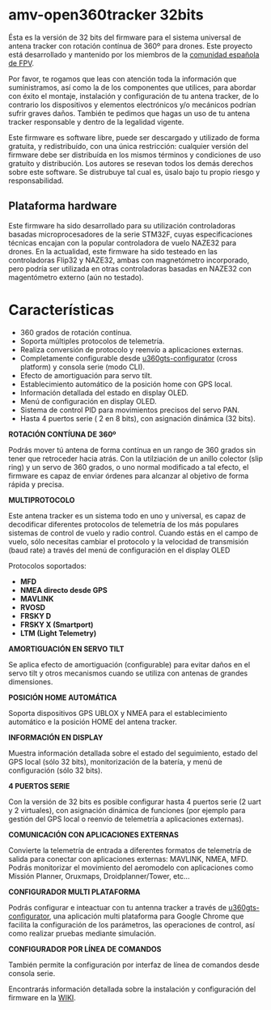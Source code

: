 # amv-open360tracker 32bits 

Ésta es la versión de 32 bits del firmware para el sistema universal de antena tracker con rotación contínua de 360º para drones. Este proyecto está desarrollado y mantenido por los miembros de la [comunidad española de FPV](http://www.aeromodelismovirtual.com/showthread.php?t=34530).

Por favor, te rogamos que leas con atención toda la información que suministramos, así como la de los componentes que utilices, para abordar con éxito el montaje, instalación y configuración de tu antena tracker, de lo contrario los dispositivos y elementos electrónicos y/o mecánicos podrían sufrir graves daños. También te pedimos que hagas un uso de tu antena tracker responsable y dentro de la legalidad vigente.

Este firmware es software libre, puede ser descargado y utilizado de forma gratuita, y redistribuído, con una única restricción: cualquier versión del firmware debe ser distribuída en los mismos términos y condiciones de uso gratuíto y distribución. Los autores se resevan todos los demás derechos sobre este software. Se distrubuye tal cual es, úsalo bajo tu propio riesgo y responsabilidad.

## Plataforma hardware

Este firmware ha sido desarrollado para su utilización controladoras basadas microprocesadores de la serie STM32F, cuyas especificaciones técnicas encajan con la popular controladora de vuelo NAZE32 para drones. En la actualidad, este firmware ha sido testeado en las controladoras Flip32 y NAZE32, ambas con magnetómetro incorporado, pero podría ser utilizada en otras controladoras basadas en NAZE32 con magentómetro externo (aún no testado).

# Características

* 360 grados de rotación contínua.
* Soporta múltiples protocolos de telemetría.
* Realiza conversión de protocolo y reenvío a aplicaciones externas.
* Completamente configurable desde [u360gts-configurator](https://github.com/raul-ortega/u360gts-configurator) (cross platform) y consola serie (modo CLI).
* Efecto de amortiguación para servo tilt.
* Establecimiento automático de la posición home con GPS local.
* Información detallada del estado en display OLED.
* Menú de configuración en display OLED.
* Sistema de control PID para movimientos precisos del servo PAN. 
* Hasta 4 puertos serie ( 2 en 8 bits), con asignación dinámica (32 bits). 

**ROTACIÓN CONTÍUNA DE 360º**

Podrás mover tú antena de forma contínua en un rango de 360 grados sin tener que retroceder hacia atrás. Con la utilziación de un anillo colector (slip ring) y un servo de 360 grados, o uno normal modificado a tal efecto, el firmware es capaz de enviar órdenes para alcanzar al objetivo de forma rápida y precisa.

**MULTIPROTOCOLO**

Este antena tracker es un sistema todo en uno y universal, es capaz de decodificar diferentes protocolos de telemetría de los más populares sistemas de control de vuelo y radio control. Cuando estás en el campo de vuelo, sólo necesitas cambiar el protocolo y la velocidad de transmisión (baud rate) a través del menú de configuración en el display OLED

Protocolos soportados:

- **MFD** 
- **NMEA directo desde GPS**
- **MAVLINK**
- **RVOSD**
- **FRSKY D**
- **FRSKY X (Smartport)**
- **LTM (Light Telemetry)**

**AMORTIGUACIÓN EN SERVO TILT**

Se aplica efecto de amortiguación (configurable) para evitar daños en el servo tilt y otros mecanismos cuando se utiliza con antenas de grandes dimensiones. 


**POSICIÓN HOME AUTOMÁTICA**

Soporta dispositivos GPS UBLOX y NMEA para el establecimiento automático e la posición HOME del antena tracker.


**INFORMACIÓN EN DISPLAY**

Muestra información detallada sobre el estado del seguimiento, estado del GPS local (sólo 32 bits), monitorización de la batería, y menú de configuración (sólo 32 bits).


**4 PUERTOS SERIE**

Con la versión de 32 bits es posible configurar hasta 4 puertos serie (2 uart y 2 virtuales), con asignación dinámica de funciones (por ejemplo para gestión del GPS local o reenvío de telemetría a aplicaciones externas).


**COMUNICACIÓN CON APLICACIONES EXTERNAS**

Convierte la telemetría de entrada a diferentes formatos de telemetría de salida para conectar con aplicaciones externas: MAVLINK, NMEA, MFD. Podrás monitorizar el movimiento del aeromodelo con aplicaciones como Missión Planner, Oruxmaps, Droidplanner/Tower, etc...

**CONFIGURADOR MULTI PLATAFORMA**

Podrás configurar e inteactuar con tu antenna tracker a través de [u360gts-configurator](https://github.com/raul-ortega/u360gts-configurator), una aplicación multi plataforma para Google Chrome que facilita la configuración de los parámetros, las operaciones de control, así como realizar pruebas mediante simulación.

**CONFIGURADOR POR LÍNEA DE COMANDOS**

También permite la configuración por interfaz de línea de comandos desde consola serie.

Encontrarás información detallada sobre la instalación y configuración del firmware en la [WIKI](https://github.com/raul-ortega/amv-open360tracker-32bits/wiki).
